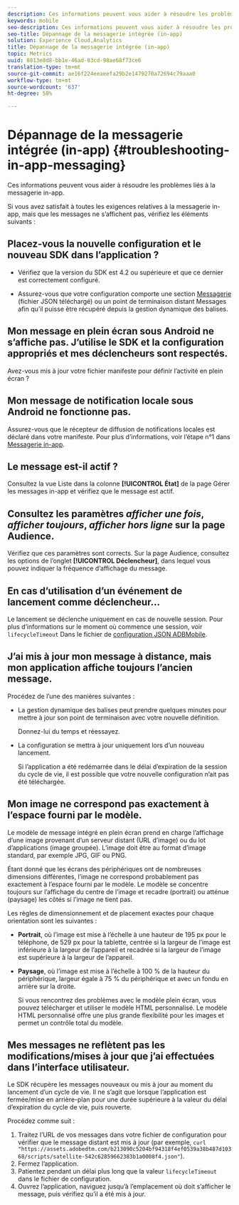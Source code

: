 ```yaml
---
description: Ces informations peuvent vous aider à résoudre les problèmes liés à la messagerie in-app.
keywords: mobile
seo-description: Ces informations peuvent vous aider à résoudre les problèmes liés à la messagerie in-app.
seo-title: Dépannage de la messagerie intégrée (in-app)
solution: Experience Cloud,Analytics
title: Dépannage de la messagerie intégrée (in-app)
topic: Metrics
uuid: 8813e8d8-bb1e-46ad-83cd-98ae68f73ce6
translation-type: tm+mt
source-git-commit: ae16f224eeaeefa29b2e1479270a72694c79aaa0
workflow-type: tm+mt
source-wordcount: '637'
ht-degree: 58%

---
```



# Dépannage de la messagerie intégrée (in-app) {#troubleshooting-in-app-messaging}

Ces informations peuvent vous aider à résoudre les problèmes liés à la messagerie in-app.

Si vous avez satisfait à toutes les exigences relatives à la messagerie in-app, mais que les messages ne s’affichent pas, vérifiez les éléments suivants :

## Placez-vous la nouvelle configuration et le nouveau SDK dans l’application ?

* Vérifiez que la version du SDK est 4.2 ou supérieure et que ce dernier est correctement configuré.

* Assurez-vous que votre configuration comporte une section [Messagerie](/help/using/in-app-messaging/in-app-messaging.md) (fichier JSON téléchargé) ou un point de terminaison distant Messages afin qu’il puisse être récupéré depuis la gestion dynamique des balises.

## Mon message en plein écran sous Android ne s’affiche pas. J’utilise le SDK et la configuration appropriés et mes déclencheurs sont respectés.

Avez-vous mis à jour votre fichier manifeste pour définir l’activité en plein écran ?

## Mon message de notification locale sous Android ne fonctionne pas.

Assurez-vous que le récepteur de diffusion de notifications locales est déclaré dans votre manifeste. Pour plus d’informations, voir l’étape n°1 dans [Messagerie in-app](/help/android/messaging-main/messaging/messaging.md).

## Le message est-il actif ?

Consultez la vue Liste dans la colonne **[!UICONTROL État]** de la page Gérer les messages in-app et vérifiez que le message est actif.

## Consultez les paramètres *afficher une fois*, *afficher toujours*, *afficher hors ligne* sur la page Audience.

Vérifiez que ces paramètres sont corrects. Sur la page Audience, consultez les options de l’onglet **[!UICONTROL Déclencheur]**, dans lequel vous pouvez indiquer la fréquence d’affichage du message.

## En cas d’utilisation d’un événement de lancement comme déclencheur…

Le lancement se déclenche uniquement en cas de nouvelle session. Pour plus d’informations sur le moment où commence une session, voir `lifecycleTimeout` Dans le fichier de [configuration JSON ADBMobile](/help/ios/configuration/json-config/json-config.md).

## J’ai mis à jour mon message à distance, mais mon application affiche toujours l’ancien message.

Procédez de l’une des manières suivantes :

* La gestion dynamique des balises peut prendre quelques minutes pour mettre à jour son point de terminaison avec votre nouvelle définition.

   Donnez-lui du temps et réessayez.

* La configuration se mettra à jour uniquement lors d’un nouveau lancement.

   Si l’application a été redémarrée dans le délai d’expiration de la session du cycle de vie, il est possible que votre nouvelle configuration n’ait pas été téléchargée.

## Mon image ne correspond pas exactement à l’espace fourni par le modèle.

Le modèle de message intégré en plein écran prend en charge l’affichage d’une image provenant d’un serveur distant (URL d’image) ou du lot d’applications (image groupée). L’image doit être au format d’image standard, par exemple JPG, GIF ou PNG.

Étant donné que les écrans des périphériques ont de nombreuses dimensions différentes, l’image ne correspond probablement pas exactement à l’espace fourni par le modèle. Le modèle se concentre toujours sur l’affichage du centre de l’image et recadre (portrait) ou atténue (paysage) les côtés si l’image ne tient pas.

Les règles de dimensionnement et de placement exactes pour chaque orientation sont les suivantes :

* **Portrait**, où l’image est mise à l’échelle à une hauteur de 195 px pour le téléphone, de 529 px pour la tablette, centrée si la largeur de l’image est inférieure à la largeur de l’appareil et recadrée si la largeur de l’image est supérieure à la largeur de l’appareil.

* **Paysage**, où l’image est mise à l’échelle à 100 % de la hauteur du périphérique, largeur égale à 75 % du périphérique et avec un fondu en arrière sur la droite.

   Si vous rencontrez des problèmes avec le modèle plein écran, vous pouvez télécharger et utiliser le modèle HTML personnalisé. Le modèle HTML personnalisé offre une plus grande flexibilité pour les images et permet un contrôle total du modèle.

## Mes messages ne reflètent pas les modifications/mises à jour que j’ai effectuées dans l’interface utilisateur.

Le SDK récupère les messages nouveaux ou mis à jour au moment du lancement d’un cycle de vie. Il ne s’agit que lorsque l’application est fermée/mise en arrière-plan pour une durée supérieure à la valeur du délai d’expiration du cycle de vie, puis rouverte.

Procédez comme suit :

1. Traitez l’URL de vos messages dans votre fichier de configuration pour vérifier que le message distant est mis à jour (par exemple, `curl "https://assets.adobedtm.com/b213090c5204bf94318f4ef0539a38b487d10368/scripts/satellite-542c62859662383b1a0008f4.json"`).
1. Fermez l’application.
1. Patientez pendant un délai plus long que la valeur `lifecycleTimeout` dans le fichier de configuration.
1. Ouvrez l’application, naviguez jusqu’à l’emplacement où doit s’afficher le message, puis vérifiez qu’il a été mis à jour.
